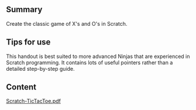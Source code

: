 ## Summary

 Create the classic game of X's and O's in Scratch.


## Tips for use

This handout is best suited to more advanced Ninjas that are experienced
in Scratch programming. It contains lots of useful pointers rather than
a detailed step-by-step guide.

## Content

[Scratch-TicTacToe.pdf](../files/Scratch-TicTacToe.pdf)
